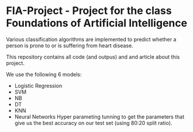 # FIA-Project - Project for the class Foundations of Artificial Intelligence
Various classification algorithms are implemented to predict whether a person is prone to or is suffering from heart disease.

This repository contains all code (and outpus) and and article about this project.

We use the following 6 models:

  - Logistic Regression
  - SVM
  - NB
  - DT
  - KNN
  - Neural Networks
Hyper parameting tunning to get the parameters that give us the best accuracy on our test set (using 80:20 split ratio).
